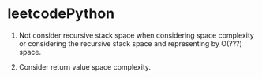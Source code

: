 # leetcodePython

1. Not consider recursive stack space when considering space complexity or considering the recursive stack space and representing by O(???) space.

2. Consider return value space complexity.

